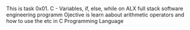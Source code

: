 This is task 0x01. C - Variables, if, else, while on ALX full stack software engineering programm
Ojective is learn aabout arithmetic operators and how to use the etc in C Programming Language
